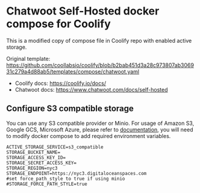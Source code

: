 # Chatwoot Self-Hosted docker compose for Coolify

This is a modified copy of compose file in Coolify repo with enabled active storage.

Original template: https://github.com/coollabsio/coolify/blob/b2bab451d3a28c973807ab306931c279a4d88ab5/templates/compose/chatwoot.yaml

- Coolify docs: https://coolify.io/docs/
- Chatwoot docs: https://www.chatwoot.com/docs/self-hosted

## Configure S3 compatible storage

You can use any S3 compatible provider or Minio. For usage of Amazon S3, Google GCS, Microsoft Azure, please refer to [documentation](https://www.chatwoot.com/docs/self-hosted/deployment/storage/supported-providers), you will need to modify docker compose to add required environment variables.

```
ACTIVE_STORAGE_SERVICE=s3_compatible
STORAGE_BUCKET_NAME=
STORAGE_ACCESS_KEY_ID=
STORAGE_SECRET_ACCESS_KEY=
STORAGE_REGION=nyc3
STORAGE_ENDPOINT=https://nyc3.digitaloceanspaces.com
#set force_path_style to true if using minio
#STORAGE_FORCE_PATH_STYLE=true
```